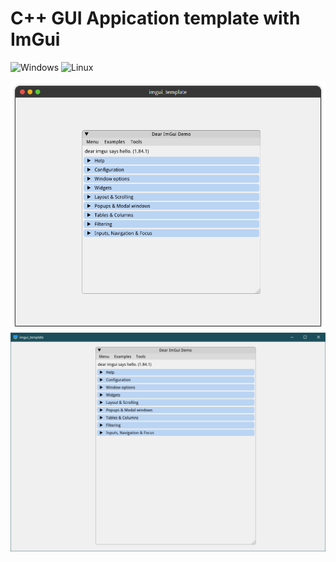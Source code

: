 # C++ GUI Appication template with ImGui

![Windows](https://github.com/maidamai0/imgui_template/actions/workflows/windows.yml/badge.svg)
![Linux](https://github.com/maidamai0/imgui_template/actions/workflows/linux.yml/badge.svg)

![screenshot linux](docs/screenshot_linux.png)
![screenshot windows](docs/screenshot_windows.png)
